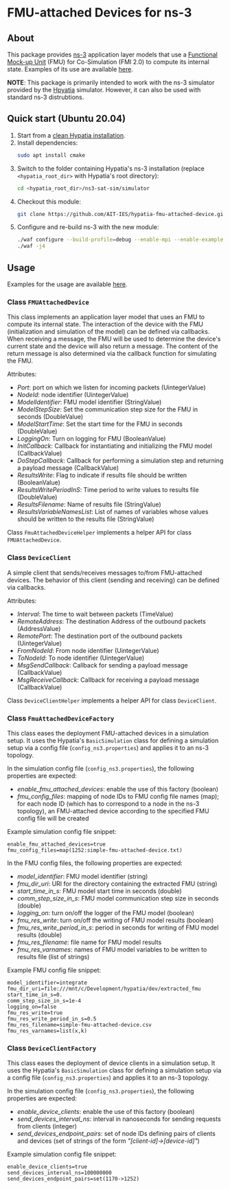 # FMU-attached Devices for ns-3

## About

This package provides [ns-3](https://www.nsnam.org/) application layer models that use a [Functional Mock-up Unit](https://fmi-standard.org/) (FMU) for Co-Simulation (FMI 2.0) to compute its internal state.
Examples of its use are available [here](https://github.com/AIT-IES/hypatia-fmu-attached-device-demo.git).

**NOTE**:
This package is primarily intended to work with the ns-3 simulator provided by the [Hpyatia](https://github.com/snkas/hypatia) simulator.
However, it can also be used with standard ns-3 distrubtions.

## Quick start (Ubuntu 20.04)

1. Start from a [clean Hypatia installation](https://github.com/snkas/hypatia?tab=readme-ov-file#getting-started).
2. Install dependencies:
   ``` bash
   sudo apt install cmake
   ```
3. Switch to the folder containing Hypatia's ns-3 installation (replace `<hypatia_root_dir>` with Hypatia's root directory):
   ``` bash
   cd <hypatia_root_dir>/ns3-sat-sim/simulator
   ```
4. Checkout this module:
   ``` bash
   git clone https://github.com/AIT-IES/hypatia-fmu-attached-device.git ./contrib/fmu-attached-device
   ```
5. Configure and re-build ns-3 with the new module:
   ``` bash
   ./waf configure --build-profile=debug --enable-mpi --enable-examples --enable-tests --enable-gcov --out=build/debug_all
   ./waf -j4
   ```

## Usage

Examples for the usage are available [here](https://github.com/AIT-IES/hypatia-fmu-attached-device-demo.git).

### Class `FMUAttachedDevice`

This class implements an application layer model that uses an FMU to compute its internal state.
The interaction of the device with the FMU (initialization and simulation of the model) can be defined via callbacks.
When receiving a message, the FMU will be used to determine the device's current state and the device will also return a message.
The content of the return message is also determined via the callback function for simulating the FMU.

Attributes:

+ *Port*: port on which we listen for incoming packets (UintegerValue)
+ *NodeId*: node identifier (UintegerValue)
+ *ModelIdentifier*: FMU model identifier (StringValue)
+ *ModelStepSize*: Set the communication step size for the FMU in seconds (DoubleValue)
+ *ModelStartTime*: Set the start time for the FMU in seconds (DoubleValue)
+ *LoggingOn*: Turn on logging for FMU (BooleanValue)
+ *InitCallback*: Callback for instantiating and initializing the FMU model (CallbackValue)
+ *DoStepCallback*: Callback for performing a simulation step and returning a payload message (CallbackValue)
+ *ResultsWrite*: Flag to indicate if results file should be written (BooleanValue)
+ *ResultsWritePeriodInS*: Time period to write values to results file (DoubleValue)
+ *ResultsFilename*: Name of results file (StringValue)
+ *ResultsVariableNamesList*: List of names of variables whose values should be written to the results file (StringValue)

Class `FmuAttachedDeviceHelper` implements a helper API for class `FMUAttachedDevice`.

### Class `DeviceClient`

A simple client that sends/receives messages to/from FMU-attached devices.
The behavior of this client (sending and receiving) can be defined via callbacks.

Attributes:

+ *Interval*: The time to wait between packets (TimeValue)
+ *RemoteAddress*: The destination Address of the outbound packets (AddressValue)
+ *RemotePort*: The destination port of the outbound packets (UintegerValue)
+ *FromNodeId*: From node identifier (UintegerValue)
+ *ToNodeId*: To node identifier (UintegerValue)
+ *MsgSendCallback*: Callback for sending a payload message (CallbackValue)
+ *MsgReceiveCallback*: Callback for receiving a payload message (CallbackValue)

Class `DeviceClientHelper` implements a helper API for class `DeviceClient`.

### Class `FmuAttachedDeviceFactory`

This class eases the deployment FMU-attached devices in a simulation setup.
It uses the Hypatia's `BasicSimulation` class for defining a simulation setup via a config file (`config_ns3.properties`) and applies it to an ns-3 topology.

In the simulation config file (`config_ns3.properties`), the following properties are expected:

+ *enable_fmu_attached_devices*: enable the use of this factory (boolean)
+ *fmu_config_files*: mapping of node IDs to FMU config file names (map); for each node ID (which has to correspond to a node in the ns-3 topology), an FMU-attached device according to the specified FMU config file will be created

Example simulation config file snippet:
``` properties
enable_fmu_attached_devices=true
fmu_config_files=map(1252:simple-fmu-attached-device.txt)
```

In the FMU config files, the following properties are expected:

+ *model_identifier*: FMU model identifier (string)
+ *fmu_dir_uri*: URI for the directory containing the extracted FMU (string)
+ *start_time_in_s*: FMU model start time in seconds (double)
+ *comm_step_size_in_s*: FMU model communication step size in seconds (double)
+ *logging_on*: turn on/off the logger of the FMU model (boolean)
+ *fmu_res_write*: turn on/off the writing of FMU model results (boolean)
+ *fmu_res_write_period_in_s*: period in seconds for writing of FMU model results (double)
+ *fmu_res_filename*: file name for FMU model results
+ *fmu_res_varnames*: names of FMU model variables to be written to results file (list of strings)

Example FMU config file snippet:
``` properties
model_identifier=integrate
fmu_dir_uri=file:///mnt/c/Development/hypatia/dev/extracted_fmu
start_time_in_s=0.
comm_step_size_in_s=1e-4
logging_on=false
fmu_res_write=true
fmu_res_write_period_in_s=0.5
fmu_res_filename=simple-fmu-attached-device.csv
fmu_res_varnames=list(x,k)
```

### Class `DeviceClientFactory`

This class eases the deployment of device clients in a simulation setup.
It uses the Hypatia's `BasicSimulation` class for defining a simulation setup via a config file (`config_ns3.properties`) and applies it to an ns-3 topology.

In the simulation config file (`config_ns3.properties`), the following properties are expected:

+ *enable_device_clients*: enable the use of this factory (boolean)
+ *send_devices_interval_ns*: interval in nanoseconds for sending requests from clients (integer)
+ *send_devices_endpoint_pairs*: set of node IDs defining pairs of clients and devices (set of strings of the form *"[client-id]->[device-id]"*)

Example simulation config file snippet:
``` properties
enable_device_clients=true
send_devices_interval_ns=100000000
send_devices_endpoint_pairs=set(1170->1252)
```
